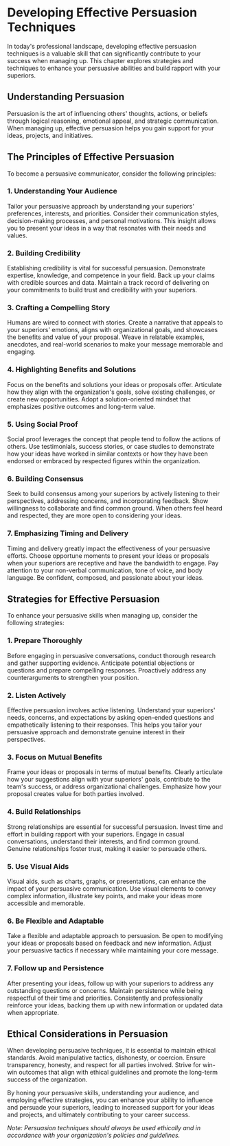 Developing Effective Persuasion Techniques
=====================================================

In today's professional landscape, developing effective persuasion techniques is a valuable skill that can significantly contribute to your success when managing up. This chapter explores strategies and techniques to enhance your persuasive abilities and build rapport with your superiors.

Understanding Persuasion
------------------------

Persuasion is the art of influencing others' thoughts, actions, or beliefs through logical reasoning, emotional appeal, and strategic communication. When managing up, effective persuasion helps you gain support for your ideas, projects, and initiatives.

The Principles of Effective Persuasion
--------------------------------------

To become a persuasive communicator, consider the following principles:

### 1. **Understanding Your Audience**

Tailor your persuasive approach by understanding your superiors' preferences, interests, and priorities. Consider their communication styles, decision-making processes, and personal motivations. This insight allows you to present your ideas in a way that resonates with their needs and values.

### 2. **Building Credibility**

Establishing credibility is vital for successful persuasion. Demonstrate expertise, knowledge, and competence in your field. Back up your claims with credible sources and data. Maintain a track record of delivering on your commitments to build trust and credibility with your superiors.

### 3. **Crafting a Compelling Story**

Humans are wired to connect with stories. Create a narrative that appeals to your superiors' emotions, aligns with organizational goals, and showcases the benefits and value of your proposal. Weave in relatable examples, anecdotes, and real-world scenarios to make your message memorable and engaging.

### 4. **Highlighting Benefits and Solutions**

Focus on the benefits and solutions your ideas or proposals offer. Articulate how they align with the organization's goals, solve existing challenges, or create new opportunities. Adopt a solution-oriented mindset that emphasizes positive outcomes and long-term value.

### 5. **Using Social Proof**

Social proof leverages the concept that people tend to follow the actions of others. Use testimonials, success stories, or case studies to demonstrate how your ideas have worked in similar contexts or how they have been endorsed or embraced by respected figures within the organization.

### 6. **Building Consensus**

Seek to build consensus among your superiors by actively listening to their perspectives, addressing concerns, and incorporating feedback. Show willingness to collaborate and find common ground. When others feel heard and respected, they are more open to considering your ideas.

### 7. **Emphasizing Timing and Delivery**

Timing and delivery greatly impact the effectiveness of your persuasive efforts. Choose opportune moments to present your ideas or proposals when your superiors are receptive and have the bandwidth to engage. Pay attention to your non-verbal communication, tone of voice, and body language. Be confident, composed, and passionate about your ideas.

Strategies for Effective Persuasion
-----------------------------------

To enhance your persuasive skills when managing up, consider the following strategies:

### 1. **Prepare Thoroughly**

Before engaging in persuasive conversations, conduct thorough research and gather supporting evidence. Anticipate potential objections or questions and prepare compelling responses. Proactively address any counterarguments to strengthen your position.

### 2. **Listen Actively**

Effective persuasion involves active listening. Understand your superiors' needs, concerns, and expectations by asking open-ended questions and empathetically listening to their responses. This helps you tailor your persuasive approach and demonstrate genuine interest in their perspectives.

### 3. **Focus on Mutual Benefits**

Frame your ideas or proposals in terms of mutual benefits. Clearly articulate how your suggestions align with your superiors' goals, contribute to the team's success, or address organizational challenges. Emphasize how your proposal creates value for both parties involved.

### 4. **Build Relationships**

Strong relationships are essential for successful persuasion. Invest time and effort in building rapport with your superiors. Engage in casual conversations, understand their interests, and find common ground. Genuine relationships foster trust, making it easier to persuade others.

### 5. **Use Visual Aids**

Visual aids, such as charts, graphs, or presentations, can enhance the impact of your persuasive communication. Use visual elements to convey complex information, illustrate key points, and make your ideas more accessible and memorable.

### 6. **Be Flexible and Adaptable**

Take a flexible and adaptable approach to persuasion. Be open to modifying your ideas or proposals based on feedback and new information. Adjust your persuasive tactics if necessary while maintaining your core message.

### 7. **Follow up and Persistence**

After presenting your ideas, follow up with your superiors to address any outstanding questions or concerns. Maintain persistence while being respectful of their time and priorities. Consistently and professionally reinforce your ideas, backing them up with new information or updated data when appropriate.

Ethical Considerations in Persuasion
------------------------------------

When developing persuasive techniques, it is essential to maintain ethical standards. Avoid manipulative tactics, dishonesty, or coercion. Ensure transparency, honesty, and respect for all parties involved. Strive for win-win outcomes that align with ethical guidelines and promote the long-term success of the organization.

By honing your persuasive skills, understanding your audience, and employing effective strategies, you can enhance your ability to influence and persuade your superiors, leading to increased support for your ideas and projects, and ultimately contributing to your career success.

*Note: Persuasion techniques should always be used ethically and in accordance with your organization's policies and guidelines.*
